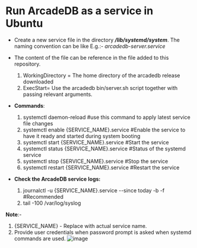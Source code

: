 # Run ArcadeDB as a service in Ubuntu

* Create a new service file in the directory ***/lib/systemd/system***. The naming convention can be like E.g.:- *arcadedb-server.service*
* The content of the file can be reference in the file added to this repository.
  1. WorkingDirectory = The home directory of the arcadedb release downloaded
  2. ExecStart= Use the arcadedb bin/server.sh script together with passing relevant arguments.
* **Commands**:
   1. systemctl daemon-reload  #use this command to apply latest service file changes
   2. systemctl enable {SERVICE_NAME}.service  #Enable the service to have it ready and started during system booting
   3. systemctl start {SERVICE_NAME}.service   #Start the service
   4. systemctl status {SERVICE_NAME}.service  #Status of the systemd service
   5. systemctl stop {SERVICE_NAME}.service    #Stop the service
   6. systemctl restart {SERVICE_NAME}.service #Restart the service
 
*  **Check the ArcadeDB service logs:**
   1. journalctl -u {SERVICE_NAME}.service --since today -b -f #Recommended
   2. tail -100 /var/log/syslog

**Note**:- 
 1. {SERVICE_NAME} - Replace with actual service name.
 2. Provide user credentials when password prompt is asked when systemd commands are used.
![image](https://github.com/devcode100/graphdb-space/assets/19166514/6f10e042-f94d-4f5c-93df-5e0f8cc14954)
